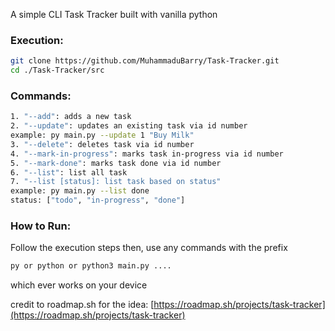 A simple CLI Task Tracker built with vanilla python

### Execution:

```bash
git clone https://github.com/MuhammaduBarry/Task-Tracker.git
cd ./Task-Tracker/src
```

### Commands:
```bash
1. "--add": adds a new task
2. "--update": updates an existing task via id number
example: py main.py --update 1 "Buy Milk"
3. "--delete": deletes task via id number
4. "--mark-in-progress": marks task in-progress via id number
5. "--mark-done": marks task done via id number
6. "--list": list all task
7. "--list [status]: list task based on status"
example: py main.py --list done
status: ["todo", "in-progress", "done"]
```
### How to Run:
Follow the execution steps then, use any commands with the prefix
```bash
py or python or python3 main.py ....
```
which ever works on your device

credit to roadmap.sh for the idea: [https://roadmap.sh/projects/task-tracker](https://roadmap.sh/projects/task-tracker)